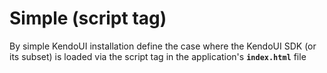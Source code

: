 # Simple (script tag)

By simple KendoUI installation define the case where the KendoUI SDK (or its subset) is loaded via the script tag in the application's **`index.html`** file

